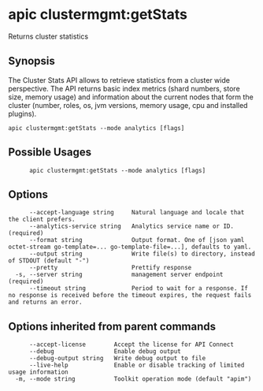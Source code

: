# apic clustermgmt:getStats

Returns cluster statistics

## Synopsis

The Cluster Stats API allows to retrieve statistics from a cluster wide perspective. The API returns basic index metrics (shard numbers, store size, memory usage) and information about the current nodes that form the cluster (number, roles, os, jvm versions, memory usage, cpu and installed plugins).

```
apic clustermgmt:getStats --mode analytics [flags]
```

## Possible Usages

```
      apic clustermgmt:getStats --mode analytics [flags]
```

## Options

```
      --accept-language string     Natural language and locale that the client prefers.
      --analytics-service string   Analytics service name or ID. (required)
      --format string              Output format. One of [json yaml octet-stream go-template=... go-template-file=...], defaults to yaml.
      --output string              Write file(s) to directory, instead of STDOUT (default "-")
      --pretty                     Prettify response
  -s, --server string              management server endpoint (required)
      --timeout string             Period to wait for a response. If no response is received before the timeout expires, the request fails and returns an error.
```

## Options inherited from parent commands

```
      --accept-license        Accept the license for API Connect
      --debug                 Enable debug output
      --debug-output string   Write debug output to file
      --live-help             Enable or disable tracking of limited usage information
  -m, --mode string           Toolkit operation mode (default "apim")
```
